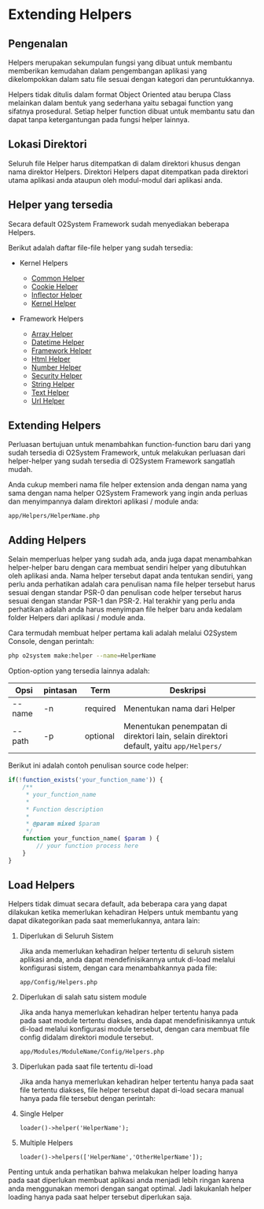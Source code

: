 # Extending Helpers

## Pengenalan

Helpers merupakan sekumpulan fungsi yang dibuat untuk membantu memberikan kemudahan dalam pengembangan aplikasi yang dikelompokkan dalam satu file sesuai dengan kategori dan peruntukkannya.

Helpers tidak ditulis dalam format Object Oriented atau berupa Class melainkan dalam bentuk yang sederhana yaitu sebagai function yang sifatnya prosedural. Setiap helper function dibuat untuk membantu satu dan dapat tanpa ketergantungan pada fungsi helper lainnya.

## Lokasi Direktori

Seluruh file Helper harus ditempatkan di dalam direktori khusus dengan nama direktor Helpers. Direktori Helpers dapat ditempatkan pada direktori utama aplikasi anda ataupun oleh modul-modul dari aplikasi anda.

## Helper yang tersedia

Secara default O2System Framework sudah menyediakan beberapa Helpers.

Berikut adalah daftar file-file helper yang sudah tersedia:


- Kernel Helpers
  - [Common Helper](/docs/helpers/common)
  - [Cookie Helper](/docs/helpers/cookie)
  - [Inflector Helper](/docs/helpers/inflector)
  - [Kernel Helper]()
  
- Framework Helpers
  - [Array Helper](/docs/helpers/array)
  - [Datetime Helper](/docs/helpers/datetime)
  - [Framework Helper](/docs/helpers/framework)
  - [Html Helper](/docs/helpers/html)
  - [Number Helper](/docs/helpers/number)
  - [Security Helper](/docs/helpers/security)
  - [String Helper](/docs/helpers/string)
  - [Text Helper](/docs/helpers/text)
  - [Url Helper](/docs/helpers/url)
  
## Extending Helpers

Perluasan bertujuan untuk menambahkan function-function baru dari yang sudah tersedia di O2System Framework, untuk melakukan perluasan dari helper-helper yang sudah tersedia di O2System Framework sangatlah mudah.

Anda cukup memberi nama file helper extension anda dengan nama yang sama dengan nama helper O2System Framework yang ingin anda perluas dan
menyimpannya dalam direktori aplikasi / module anda:

```
app/Helpers/HelperName.php
```

## Adding Helpers

Selain memperluas helper yang sudah ada, anda juga dapat menambahkan helper-helper baru dengan cara membuat sendiri helper yang dibutuhkan oleh aplikasi anda. Nama helper tersebut dapat anda tentukan sendiri, yang perlu anda perhatikan adalah cara penulisan nama file helper tersebut harus sesuai dengan standar PSR-0 dan penulisan code helper tersebut harus sesuai dengan standar PSR-1 dan PSR-2. Hal terakhir yang perlu anda perhatikan adalah anda harus menyimpan file helper baru anda kedalam folder Helpers dari aplikasi / module anda.


Cara termudah membuat helper pertama kali adalah melalui O2System Console, dengan perintah:

```bash
php o2system make:helper --name=HelperName
```

Option-option yang tersedia lainnya adalah:



|Opsi   |pintasan   |Term   |Deskripsi
|-------|-----------|-------|-------|
|--name   |-n   |required   |Menentukan nama dari Helper   |
|--path|-p|optional|Menentukan penempatan di direktori lain, selain direktori default, yaitu `app/Helpers/`



Berikut ini adalah contoh penulisan source code helper:

```php
if(!function_exists('your_function_name')) {
    /**
     * your_function_name
     * 
     * Function description
     * 
     * @param mixed $param
     */
    function your_function_name( $param ) {
        // your function process here
    }
}
```

## Load Helpers

Helpers tidak dimuat secara default, ada beberapa cara yang dapat dilakukan ketika memerlukan kehadiran Helpers untuk membantu yang dapat dikategorikan pada saat memerlukannya, antara lain:

1. Diperlukan di Seluruh Sistem

    Jika anda memerlukan kehadiran helper tertentu di seluruh sistem aplikasi anda, anda dapat mendefinisikannya untuk di-load melalui konfigurasi sistem, dengan cara menambahkannya pada file:
    
    `app/Config/Helpers.php`

2. Diperlukan di salah satu sistem module

    Jika anda hanya memerlukan kehadiran helper tertentu hanya pada pada saat module tertentu diakses, anda dapat mendefinisikannya untuk di-load melalui konfigurasi module tersebut, dengan cara membuat file config didalam direktori module tersebut.

    `app/Modules/ModuleName/Config/Helpers.php`
    
3. Diperlukan pada saat file tertentu di-load

    Jika anda hanya memerlukan kehadiran helper tertentu hanya pada saat file tertentu diakses, file helper tersebut dapat di-load secara manual hanya pada file tersebut dengan perintah:

4. Single Helper
    
    `loader()->helper('HelperName');`

5. Multiple Helpers

    `loader()->helpers(['HelperName','OtherHelperName']);`
    
Penting untuk anda perhatikan bahwa melakukan helper loading hanya pada saat diperlukan membuat aplikasi anda menjadi lebih ringan karena anda menggunakan memori dengan sangat optimal. Jadi lakukanlah helper loading hanya pada saat helper tersebut diperlukan saja.


